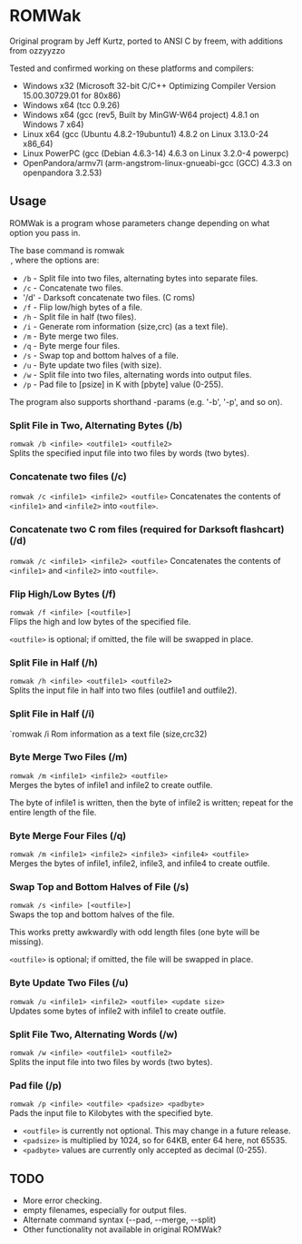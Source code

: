 ROMWak
======
Original program by Jeff Kurtz, ported to ANSI C by freem, with additions from ozzyyzzo

Tested and confirmed working on these platforms and compilers:
* Windows x32 (Microsoft 32-bit C/C++ Optimizing Compiler Version 15.00.30729.01 for 80x86)
* Windows x64 (tcc 0.9.26)
* Windows x64 (gcc (rev5, Built by MinGW-W64 project) 4.8.1 on Windows 7 x64)
* Linux x64 (gcc (Ubuntu 4.8.2-19ubuntu1) 4.8.2 on Linux 3.13.0-24 x86_64)
* Linux PowerPC (gcc (Debian 4.6.3-14) 4.6.3 on Linux 3.2.0-4 powerpc)
* OpenPandora/armv7l (arm-angstrom-linux-gnueabi-gcc (GCC) 4.3.3 on openpandora 3.2.53)

Usage
-----
ROMWak is a program whose parameters change depending on what option you pass in.

The base command is romwak <option>, where the options are:
* `/b` - Split file into two files, alternating bytes into separate files.
* `/c` - Concatenate two files.
* '/d' - Darksoft concatenate two files. (C roms)
* `/f` - Flip low/high bytes of a file.
* `/h` - Split file in half (two files).
* `/i` - Generate rom information (size,crc) (as a text file).
* `/m` - Byte merge two files.
* `/q` - Byte merge four files.
* `/s` - Swap top and bottom halves of a file.
* `/u` - Byte update two files (with size).
* `/w` - Split file into two files, alternating words into output files.
* `/p` - Pad file to [psize] in K with [pbyte] value (0-255).

The program also supports shorthand -params (e.g. '-b', '-p', and so on).

### Split File in Two, Alternating Bytes (/b) ###
`romwak /b <infile> <outfile1> <outfile2>`  
Splits the specified input file into two files by words (two bytes).

### Concatenate two files (/c) ###
`romwak /c <infile1> <infile2> <outfile>`
Concatenates the contents of `<infile1>` and `<infile2>` into `<outfile>`.

### Concatenate two C rom files (required for Darksoft flashcart) (/d) ###
`romwak /c <infile1> <infile2> <outfile>`
Concatenates the contents of `<infile1>` and `<infile2>` into `<outfile>`.

### Flip High/Low Bytes (/f) ###
`romwak /f <infile> [<outfile>]`  
Flips the high and low bytes of the specified file.

`<outfile>` is optional; if omitted, the file will be swapped in place.

### Split File in Half (/h) ###
`romwak /h <infile> <outfile1> <outfile2>`  
Splits the input file in half into two files (outfile1 and outfile2).

### Split File in Half (/i) ###
`romwak /i <infile> <outfile>
Rom information as a text file (size,crc32)

### Byte Merge Two Files (/m) ###
`romwak /m <infile1> <infile2> <outfile>`  
Merges the bytes of infile1 and infile2 to create outfile.

The byte of infile1 is written, then the byte of infile2 is written;
repeat for the entire length of the file.

### Byte Merge Four Files (/q) ###
`romwak /m <infile1> <infile2> <infile3> <infile4> <outfile>`  
Merges the bytes of infile1, infile2, infile3, and infile4 to create outfile.

### Swap Top and Bottom Halves of File (/s) ###
`romwak /s <infile> [<outfile>]`  
Swaps the top and bottom halves of the file.

This works pretty awkwardly with odd length files (one byte will be missing).

`<outfile>` is optional; if omitted, the file will be swapped in place.

### Byte Update Two Files (/u) ###
`romwak /u <infile1> <infile2> <outfile> <update size>`  
Updates some bytes of infile2 with infile1 to create outfile.

### Split File Two, Alternating Words (/w) ###
`romwak /w <infile> <outfile1> <outfile2>`  
Splits the input file into two files by words (two bytes).

### Pad file (/p) ###
`romwak /p <infile> <outfile> <padsize> <padbyte>`  
Pads the input file to <padsize> Kilobytes with the specified byte.

* `<outfile>` is currently not optional. This may change in a future release.
* `<padsize>` is multiplied by 1024, so for 64KB, enter 64 here, not 65535.
* `<padbyte>` values are currently only accepted as decimal (0-255).

TODO
----
* More error checking.
 * empty filenames, especially for output files.
* Alternate command syntax (--pad, --merge, --split)
* Other functionality not available in original ROMWak?
